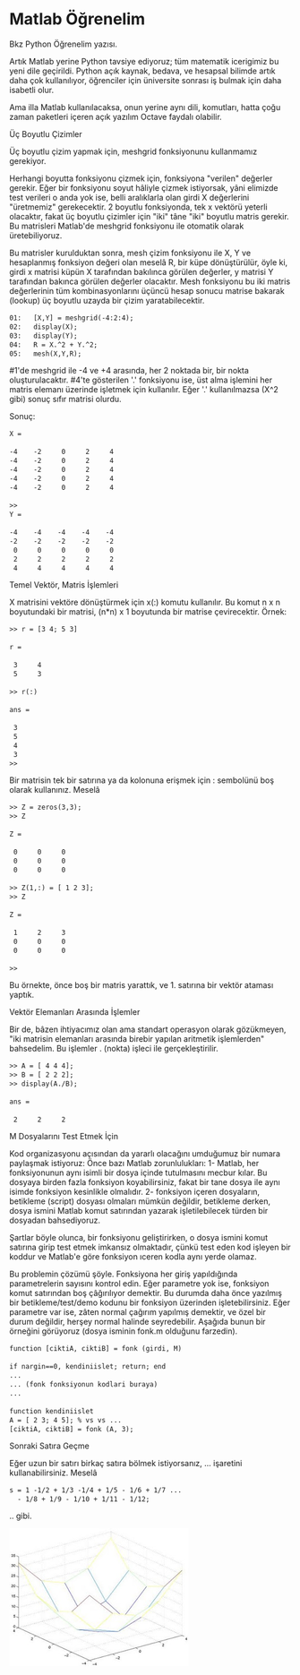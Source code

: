 # Matlab Öğrenelim

Bkz Python Öğrenelim yazısı. 

Artık Matlab yerine Python tavsiye ediyoruz; tüm matematik icerigimiz bu yeni dile geçirildi. Python açık kaynak, bedava, ve hesapsal bilimde artık daha çok kullanılıyor, öğrenciler için üniversite sonrası iş bulmak için daha isabetli olur.

Ama illa Matlab kullanılacaksa, onun yerine aynı dili, komutları, hatta çoğu zaman paketleri içeren açık yazılım Octave faydalı olabilir.

Üç Boyutlu Çizimler 
  
Üç boyutlu çizim yapmak için, meshgrid fonksiyonunu kullanmamız gerekiyor.  
  
Herhangi boyutta fonksiyonu çizmek için, fonksiyona "verilen" değerler gerekir. Eğer bir fonksiyonu soyut hâliyle çizmek istiyorsak, yâni elimizde test verileri o anda yok ise, belli aralıklarla olan girdi X değerlerini "üretmemiz" gerekecektir. 2 boyutlu fonksiyonda, tek x vektörü yeterli olacaktır, fakat üç boyutlu çizimler için "iki" tâne "iki" boyutlu matris gerekir. Bu matrisleri Matlab'de meshgrid fonksiyonu ile otomatik olarak üretebiliyoruz.  
  
Bu matrisler kurulduktan sonra, mesh çizim fonksiyonu ile X, Y ve hesaplanmış fonksiyon değeri olan meselâ R, bir küpe dönüştürülür, öyle ki, girdi x matrisi küpün X tarafından bakılınca görülen değerler, y matrisi Y tarafından bakınca görülen değerler olacaktır. Mesh fonksiyonu bu iki matris değerlerinin tüm kombinasyonlarını üçüncü hesap sonucu matrise bakarak (lookup) üç boyutlu uzayda bir çizim yaratabilecektir.  

```  
01:   [X,Y] = meshgrid(-4:2:4);
02:   display(X);
03:   display(Y);
04:   R = X.^2 + Y.^2;
05:   mesh(X,Y,R);
``` 

#1'de meshgrid ile -4 ve +4 arasında, her 2 noktada bir, bir nokta oluşturulacaktır. #4'te gösterilen '.' fonksiyonu ise, üst alma işlemini her matris elemanı üzerinde işletmek için kullanılır. Eğer '.' kullanılmazsa (X^2 gibi) sonuç sıfır matrisi olurdu.   

Sonuç:  

```
X =

-4    -2     0     2     4
-4    -2     0     2     4
-4    -2     0     2     4
-4    -2     0     2     4
-4    -2     0     2     4

>>
Y =

-4    -4    -4    -4    -4
-2    -2    -2    -2    -2
 0     0     0     0     0
 2     2     2     2     2
 4     4     4     4     4
```
 
Temel Vektör, Matris İşlemleri 
  
X matrisini vektöre dönüştürmek için x(:) komutu kullanılır. Bu komut n x n boyutundaki bir matrisi, (n*n) x 1 boyutunda bir matrise çevirecektir. Örnek:  

```
>> r = [3 4; 5 3]

r =

 3     4
 5     3

>> r(:)

ans =

 3
 5
 4
 3
>>
```
  
Bir matrisin tek bir satırına ya da kolonuna erişmek için : sembolünü boş olarak kullanınız. Meselâ  

```
>> Z = zeros(3,3);
>> Z

Z =

 0     0     0
 0     0     0
 0     0     0

>> Z(1,:) = [ 1 2 3];
>> Z

Z =

 1     2     3
 0     0     0
 0     0     0

>>
```
 
Bu örnekte, önce boş bir matris yarattık, ve 1. satırına bir vektör ataması yaptık.   
  
Vektör Elemanları Arasında İşlemler 
  
Bir de, bâzen ihtiyacımız olan ama standart operasyon olarak
gözükmeyen, "iki matrisin elemanları arasında birebir yapılan
aritmetik işlemlerden" bahsedelim. Bu işlemler . (nokta) işleci ile
gerçekleştirilir.
  
```  
>> A = [ 4 4 4];
>> B = [ 2 2 2];
>> display(A./B);

ans =

 2     2     2
```
 
M Dosyalarını Test Etmek İçin 
    
Kod organizasyonu açısından da yararlı olacağını umduğumuz bir numara
paylaşmak istiyoruz: Önce bazı Matlab zorunlulukları: 1- Matlab, her
fonksiyonunun aynı isimli bir dosya içinde tutulmasını mecbur
kılar. Bu dosyaya birden fazla fonksiyon koyabilirsiniz, fakat bir
tane dosya ile aynı isimde fonksiyon kesinlikle olmalıdır. 2-
fonksiyon içeren dosyaların, betikleme (script) dosyası olmaları
mümkün değildir, betikleme derken, dosya ismini Matlab komut
satırından yazarak işletilebilecek türden bir dosyadan bahsediyoruz.

Şartlar böyle olunca, bir fonksiyonu geliştirirken, o dosya ismini komut satırına girip test etmek imkansız olmaktadır, çünkü test eden kod işleyen bir koddur ve Matlab'e göre fonksiyon ıceren kodla aynı yerde olamaz.   

Bu problemin çözümü şöyle. Fonksiyona her giriş yapıldığında parametrelerin sayısını kontrol edin. Eğer parametre yok ise, fonksiyon komut satırından boş çâğırılıyor demektir. Bu durumda daha önce yazılmış bir betikleme/test/demo kodunu bir fonksiyon üzerinden işletebilirsiniz. Eğer parametre var ise, zâten normal çağırım yapılmış demektir, ve özel bir durum değildir, herşey normal halinde seyredebilir. Aşağıda bunun bir örneğini görüyoruz (dosya isminin fonk.m olduğunu farzedin).  

``` 
function [ciktiA, ciktiB] = fonk (girdi, M)

if nargin==0, kendiniislet; return; end
...
... (fonk fonksiyonun kodlari buraya)
...

function kendiniislet
A = [ 2 3; 4 5]; % vs vs ...
[ciktiA, ciktiB] = fonk (A, 3);
```
 
Sonraki Satıra Geçme   
  
Eğer uzun bir satırı birkaç satıra bölmek istiyorsanız, ... işaretini
kullanabilirsiniz. Meselâ

```
s = 1 -1/2 + 1/3 -1/4 + 1/5 - 1/6 + 1/7 ...
  - 1/8 + 1/9 - 1/10 + 1/11 - 1/12;
```

 .. gibi.


![](matlab_meshgrid.jpg)
